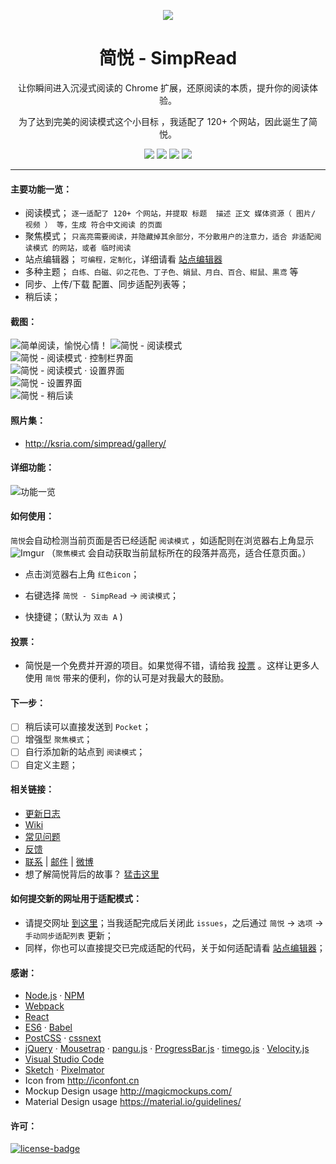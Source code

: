 <p align="center"><img src="http://ojec5ddd5.bkt.clouddn.com/logo%20bigger.png" /></p>
<h1 align="center">简悦 - SimpRead</h1>
<p align="center">让你瞬间进入沉浸式阅读的 Chrome 扩展，还原阅读的本质，提升你的阅读体验。</p>
<p align="center">为了达到完美的阅读模式这个小目标 ，我适配了 120+ 个网站，因此诞生了简悦。</p>
<p align="center">
   <a href="https://github.com/kenshin/simpread/releases"><img src="https://img.shields.io/badge/lastest_version-1.0.0-blue.svg"></a>
   <a target="_blank" href="http://ksria.com/simpread"><img src="https://img.shields.io/badge/website-_simpread.ksria.com-1DBA90.svg"></a>
   <a target="_blank" href="https://chrome.google.com/webstore/detail/%E7%AE%80%E6%82%A6-simpread/ijllcpnolfcooahcekpamkbidhejabll"><img src="https://img.shields.io/badge/download-_chrome_webstore-brightgreen.svg"></a>
   <a href="http://ksria.com/simpread/crx/1.0.0/simpread.crx"><img src="https://img.shields.io/badge/download-_crx-brightgreen.svg"></a>

</p>

***

#### 主要功能一览：
- 阅读模式； `逐一适配了 120+ 个网站，并提取 标题  描述 正文 媒体资源（ 图片/ 视频 ） 等，生成 符合中文阅读 的页面`
- 聚焦模式； `只高亮需要阅读，并隐藏掉其余部分，不分散用户的注意力，适合 非适配阅读模式 的网站，或者 临时阅读`
- 站点编辑器； `可编程，定制化`，详细请看 [站点编辑器](https://github.com/Kenshin/simpread/wiki/%E7%AB%99%E7%82%B9%E7%BC%96%E8%BE%91%E5%99%A8)
- 多种主题； `白练、白磁、卯之花色、丁子色、娟鼠、月白、百合、紺鼠、黒鸢` 等
- 同步、上传/下载 配置、同步适配列表等；
- 稍后读；

#### 截图：
![简单阅读，愉悦心情！](http://ojec5ddd5.bkt.clouddn.com/visual%20effect.jpg)
![简悦 - 阅读模式](http://ojec5ddd5.bkt.clouddn.com/read%20mode.png)  
![简悦 - 阅读模式 · 控制栏界面](http://ojec5ddd5.bkt.clouddn.com/read%20mode%20controlbar.png)  
![简悦 - 阅读模式 · 设置界面](http://ojec5ddd5.bkt.clouddn.com/read%20mode%20setting.png)  
![简悦 - 设置界面](http://ojec5ddd5.bkt.clouddn.com/option.png)  
![简悦 - 稍后读](http://ojec5ddd5.bkt.clouddn.com/unread%20list.png)  

#### 照片集：
* <http://ksria.com/simpread/gallery/>

#### 详细功能：
![功能一览](http://ojec5ddd5.bkt.clouddn.com/feature.png)

#### 如何使用：

`简悦`会自动检测当前页面是否已经适配 `阅读模式` ，如适配则在浏览器右上角显示 ![Imgur](http://i.imgur.com/dyROEBi.png) （`聚焦模式` 会自动获取当前鼠标所在的段落并高亮，适合任意页面。）

- 点击浏览器右上角 `红色icon`；

- 右键选择 `简悦 - SimpRead` → `阅读模式`；

- 快捷键；（默认为 `双击 A` )

#### 投票：
* 简悦是一个免费并开源的项目。如果觉得不错，请给我 [投票](https://chrome.google.com/webstore/detail/%E7%AE%80%E6%82%A6-simpread/ijllcpnolfcooahcekpamkbidhejabll) 。这样让更多人使用 `简悦` 带来的便利，你的认可是对我最大的鼓励。

#### 下一步：
- [ ] 稍后读可以直接发送到 `Pocket`；  
- [ ] 增强型 `聚焦模式`；  
- [ ] 自行添加新的站点到 `阅读模式`；  
- [ ] 自定义主题；  

#### 相关链接：
* [更新日志](http://ksria.com/simpread/changelog.html)
* [Wiki](https://github.com/kenshin/simpread/wiki)
* [常见问题](https://github.com/Kenshin/simpread/wiki/常见问题)
* [反馈](https://github.com/kenshin/simpread/issues)
* [联系](http://kenshin.wang) | [邮件](kenshin@ksria.com) | [微博](http://weibo.com/23784148)
* 想了解简悦背后的故事？ [猛击这里](http://www.jianshu.com/p/2917e4e0169d)

#### 如何提交新的网址用于适配模式：
- 请提交网址 [到这里](https://github.com/Kenshin/simpread/labels/new%20site)；当我适配完成后关闭此 `issues`，之后通过 `简悦` → `选项` → `手动同步适配列表` 更新；
- 同样，你也可以直接提交已完成适配的代码，关于如何适配请看 [站点编辑器](https://github.com/Kenshin/simpread/wiki/%E7%AB%99%E7%82%B9%E7%BC%96%E8%BE%91%E5%99%A8)；

#### 感谢：
- [Node.js](https://nodejs.org/) · [NPM](https://www.npmjs.com)
- [Webpack](https://webpack.github.io/)
- [React](https://facebook.github.io/react)
- [ES6](http://es6-features.org/) · [Babel](https://babeljs.io)
- [PostCSS](http://postcss.org/) · [cssnext](http://cssnext.io/)
- [jQuery](https://jquery.com/) · [Mousetrap](https://craig.is/killing/mice) · [pangu.js](https://github.com/vinta/pangu.js) · [ProgressBar.js](https://kimmobrunfeldt.github.io/progressbar.js/) · [timego.js](http://timeago.org/) · [Velocity.js](http://velocityjs.org/)
- [Visual Studio Code](https://code.visualstudio.com/)
- [Sketch](https://www.sketchapp.com/) · [Pixelmator](http://www.pixelmator.com/)
- Icon from <http://iconfont.cn>
- Mockup Design usage <http://magicmockups.com/>
- Material Design usage <https://material.io/guidelines/>

#### 许可：
[![license-badge]][license-link]

<!-- Link -->
[www-badge]:        https://img.shields.io/badge/website-_simpread.ksria.com-1DBA90.svg
[www-link]:         http://ksria.com/simpread
[version-badge]:    https://img.shields.io/badge/lastest_version-1.0.0-blue.svg
[version-link]:     https://github.com/kenshin/simpread/releases
[chrome-badge]:     https://img.shields.io/badge/download-_chrome_webstore-brightgreen.svg
[chrome-link]:      https://chrome.google.com/webstore/detail/%E7%AE%80%E6%82%A6-simpread/ijllcpnolfcooahcekpamkbidhejabll
[offline-badge]:    https://img.shields.io/badge/download-_crx-brightgreen.svg
[offline-link]:     http://ksria.com/simpread/crx/1.0.0/simpread.crx
[license-badge]:    https://img.shields.io/github/license/mashape/apistatus.svg
[license-link]:     https://opensource.org/licenses/MIT

